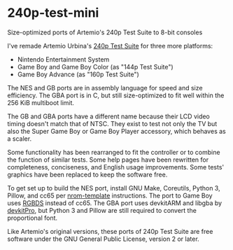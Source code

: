 # 240p-test-mini
Size-optimized ports of Artemio's 240p Test Suite to 8-bit consoles

I've remade Artemio Urbina's [240p Test Suite] for three more
platforms:

- Nintendo Entertainment System
- Game Boy and Game Boy Color (as "144p Test Suite")
- Game Boy Advance (as "160p Test Suite")

The NES and GB ports are in assembly language for speed and size
efficiency.  The GBA port is in C, but still size-optimized to fit
well within the 256 KiB multiboot limit.

The GB and GBA ports have a different name because their LCD video
timing doesn't match that of NTSC.  They exist to test not only the
TV but also the Super Game Boy or Game Boy Player accessory, which
behaves as a scaler.

Some functionality has been rearranged to fit the controller or
to combine the function of similar tests.  Some help pages have
been rewritten for completeness, conciseness, and English usage
improvements.  Some tests' graphics have been replaced to keep
the software free.

To get set up to build the NES port, install GNU Make, Coreutils,
Python 3, Pillow, and cc65 per [nrom-template] instructions.
The port to Game Boy uses [RGBDS] instead of cc65.  The GBA port
uses devkitARM and libgba by [devkitPro], but Python 3 and Pillow
are still required to convert the proportional font.

Like Artemio's original versions, these ports of 240p Test Suite are free
software under the GNU General Public License, version 2 or later.

[240p Test Suite]: https://github.com/ArtemioUrbina/240pTestSuite
[nrom-template]: https://github.com/pinobatch/nrom-template
[RGBDS]: https://github.com/rednex/rgbds
[devkitPro]: https://devkitpro.org/wiki/Getting_Started
